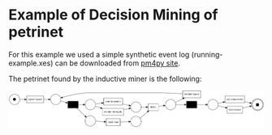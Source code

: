 # Example of Decision Mining of petrinet

For this example we used a simple synthetic event log (running-example.xes) can be downloaded from
[pm4py site](https://pm4py.fit.fraunhofer.de/static/assets/examples/running-example.xes).

The petrinet found by the inductive miner is the following:

![Running-Example petrinet](example/running-example/running-example.png)

